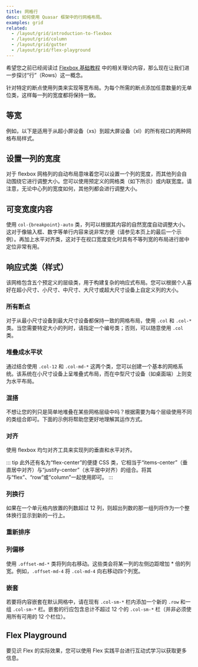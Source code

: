 ```yaml
---
title: 网格行
desc: 如何使用 Quasar 框架中的行网格布局。
examples: grid
related:
  - /layout/grid/introduction-to-flexbox
  - /layout/grid/column
  - /layout/grid/gutter
  - /layout/grid/flex-playground
---
```


希望您之前已经阅读过 [Flexbox 基础教程](/layout/grid/introduction-to-flexbox-cn) 中的相关理论内容，那么现在让我们进一步探讨“行”（Rows）这一概念。

针对特定的断点使用列类来实现等宽布局。为每个所需的断点添加任意数量的无单位类，这样每一列的宽度都将保持一致。

## 等宽

例如，以下是适用于从超小屏设备（xs）到超大屏设备（xl）的所有视口的两种网格布局样式。

<DocExample title="例子：等宽" file="RowEqualWidth" />

## 设置一列的宽度
对于 flexbox 网格列的自动布局意味着您可以设置一个列的宽度，而其他列会自动围绕它进行调整大小。您可以使用预定义的网格类（如下所示）或内联宽度。请注意，无论中心列的宽度如何，其他列都会进行调整大小。

<DocExample title="设置一列的宽度" file="RowColumnWidth" />

## 可变宽度内容
使用 `col-{breakpoint}-auto` 类，列可以根据其内容的自然宽度自动调整大小。这对于像输入框、数字等单行内容来说非常方便（请参见本页上的最后一个示例）。再加上水平对齐类，这对于在视口宽度变化时具有不等列宽的布局进行居中定位非常有用。

<DocExample title="可变宽度内容" file="RowVariableWidth" />

## 响应式类（样式）

该网格包含五个预定义的层级类，用于构建复杂的响应式布局。您可以根据个人喜好在超小尺寸、小尺寸、中尺寸、大尺寸或超大尺寸设备上自定义列的大小。

### 所有断点
对于从最小尺寸设备到最大尺寸设备都保持一致的网格布局，使用 `.col` 和 `.col-*` 类。当您需要特定大小的列时，请指定一个编号类；否则，可以随意使用 `.col` 类。

<DocExample title="所有断点" file="RowAllBreakpoints" />

### 堆叠成水平状
通过结合使用 `.col-12` 和 `.col-md-*` 这两个类，您可以创建一个基本的网格系统。该系统在小尺寸设备上呈堆叠式布局，而在中型尺寸设备（如桌面端）上则变为水平布局。

<DocExample title="堆叠成水平状" file="RowStackedToHorizontal" />

### 混搭
不想让您的列只是简单地堆叠在某些网格层级中吗？根据需要为每个层级使用不同的类组合即可。下面的示例将帮助您更好地理解其运作方式。

<DocExample title="混搭" file="RowMixAndMatch" />

### 对齐
使用 flexbox 均匀对齐工具来实现列的垂直和水平对齐。

<DocExample title="垂直对齐" file="RowVerticalAlignment" />

<DocExample title="水平对齐" file="RowHorizontalAlignment" />

::: tip
此外还有名为“flex-center”的便捷 CSS 类，它相当于“items-center”（垂直居中对齐）与“justify-center”（水平居中对齐）的组合。将其与“flex”、“row”或“column”一起使用即可。
:::

### 列换行
如果在一个单元格内放置的列数超过 12 列，则超出列数的那一组列将作为一个整体换行显示到新的一行上。

<DocExample title="列换行" file="RowColumnWrapping" />

### 重新排序

<DocExample title="反向" file="RowReverse" />

<DocExample title="Flex 排序" file="RowFlexOrder" />

### 列偏移
使用 `.offset-md-*` 类将列向右移动。这些类会将某一列的左侧边距增加 * 倍的列宽。例如，`.offset-md-4` 将 `.col-md-4` 向右移动四个列宽。

<DocExample title="列偏移" file="RowOffsettingColumns" />

### 嵌套
若要将内容嵌套在默认网格中，请在现有 `.col-sm-*` 栏内添加一个新的 `.row` 和一组 `.col-sm-*` 栏。嵌套的行应包含总计不超过 12 个的 `.col-sm-*` 栏（并非必须使用所有可用的 12 个栏位）。

<DocExample title="嵌套" file="RowNesting" />

## Flex Playground
要见识 Flex 的实际效果，您可以使用 Flex 实践平台进行互动式学习以获取更多信息。

<q-btn icon-right="launch" label="Flex Playground" to="/layout/grid/flex-playground" />
